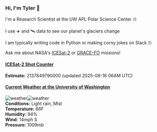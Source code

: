 ### Hi, I'm Tyler :wave:

I'm a Research Scientist at the UW APL Polar Science Center :snowman_with_snow:

I use :airplane: and :artificial_satellite: data to see our planet's glaciers change

I am typically writing code in Python or making corny jokes on Slack :roll_eyes:

Ask me about NASA's [ICESat-2](https://icesat-2.gsfc.nasa.gov/) or [GRACE-FO](https://www.nasa.gov/missions/grace-fo) missions!

#### [ICESat-2 Shot Counter](./assets/XAlIAMV.jpeg)  
**Estimate:** 2137849790000 (updated 2025-08-16 06AM UTC)  

#### [Current Weather at the University of Washington](https://www.washington.edu/cambots/camera1_l.jpg)
![weather](http://openweathermap.org/img/wn/10n@2x.png)![weather](http://openweathermap.org/img/wn/50n@2x.png)  
**Conditions:** Light rain, Mist  
**Temperature:** 66F  
**Humidity:** 94%  
**Wind:** 14mph S  
**Pressure:** 1009mb  

